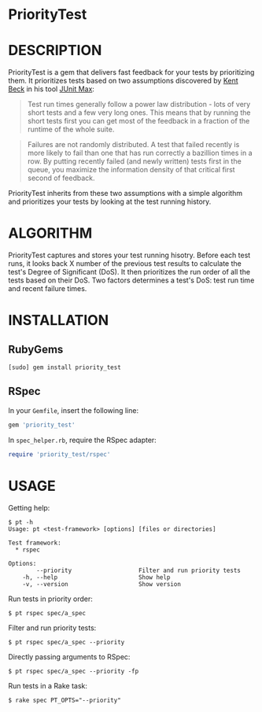 PriorityTest
============

# DESCRIPTION

PriorityTest is a gem that delivers fast feedback for your tests by
prioritizing them.
It prioritizes tests based on two assumptions discovered by [Kent Beck](https://twitter.com/#!/kentbeck) in his tool [JUnit Max](http://junitmax.com/):

> Test run times generally follow a power law distribution - lots of very short tests and a few very long ones. This means that by running the short tests first you can get most of the feedback in a fraction of the runtime of the whole suite.

> Failures are not randomly distributed. A test that failed recently is more likely to fail than one that has run correctly a bazillion times in a row. By putting recently failed (and newly written) tests first in the queue, you maximize the information density of that critical first second of feedback.

PriorityTest inherits from these two assumptions with a simple
algorithm and prioritizes your tests by looking at the test running history.

# ALGORITHM

PriorityTest captures and stores your test running hisotry.
Before each test runs, it looks back X number of the previous test results to calculate the test's Degree of Significant (DoS).
It then prioritizes the run order of all the tests based on their DoS.
Two factors determines a test's DoS: test run time and recent failure times.

# INSTALLATION

## RubyGems

    [sudo] gem install priority_test

## RSpec

In your ```Gemfile```, insert the following line:

```ruby
gem 'priority_test'
```

In ```spec_helper.rb```, require the RSpec adapter:

```ruby
require 'priority_test/rspec'
```

# USAGE

Getting help:

    $ pt -h
    Usage: pt <test-framework> [options] [files or directories]

    Test framework:
      * rspec

    Options:
            --priority                   Filter and run priority tests
        -h, --help                       Show help
        -v, --version                    Show version

Run tests in priority order:

    $ pt rspec spec/a_spec

Filter and run priority tests:

    $ pt rspec spec/a_spec --priority

Directly passing arguments to RSpec:

    $ pt rspec spec/a_spec --priority -fp

Run tests in a Rake task:

    $ rake spec PT_OPTS="--priority"
